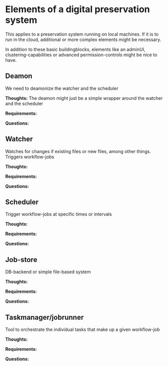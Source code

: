 # Elements of a digital preservation system
This applies to a preservation system running on local machines. If it is to run in the cloud, additional or more complex elements might be necessary.

In addition to these basic buildingblocks, elements like an adminUI, clustering-capabilities or advanced permission-controls might be nice to have.


## Deamon
We need to deamonize the watcher and the scheduler

**Thoughts:** The deamon might just be a simple wrapper around the watcher and the scheduler

**Requirements:**

**Questions:**

## Watcher
Watches for changes if existing files or new files, among other things. Triggers workflow-jobs

**Thoughts:**

**Requirements:**

**Questions:**

## Scheduler
Trigger workflow-jobs at specific times or intervals 

**Thoughts:**

**Requirements:**

**Questions:**

## Job-store
DB-backend or simple file-based system

**Thoughts:**

**Requirements:**

**Questions:**

## Taskmanager/jobrunner
Tool to orchestrate the individual tasks that make up a given workflow-job

**Thoughts:**

**Requirements:**

**Questions:**
